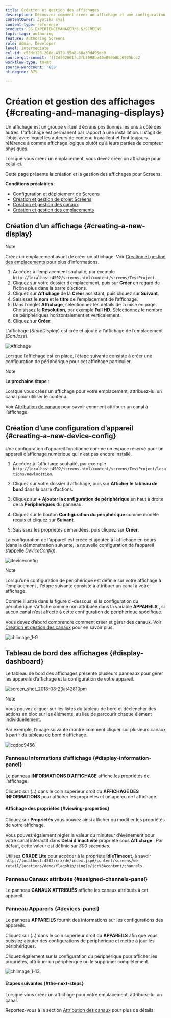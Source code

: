 ```yaml
---
title: Création et gestion des affichages
description: Découvrez comment créer un affichage et une configuration de périphérique dans AEM Screens. En savoir plus sur le tableau de bord des affichages.
contentOwner: Jyotika syal
content-type: reference
products: SG_EXPERIENCEMANAGER/6.5/SCREENS
topic-tags: authoring
feature: Authoring Screens
role: Admin, Developer
level: Intermediate
exl-id: c55dc128-208d-4379-95a8-60a39d495dc0
source-git-commit: fff2df02661fc3fb3098be40e090b8bc6925bcc2
workflow-type: tm+mt
source-wordcount: '659'
ht-degree: 37%

---
```


# Création et gestion des affichages {#creating-and-managing-displays}

Un affichage est un groupe virtuel d’écrans positionnés les uns à côté des autres. L&#39;affichage est permanent par rapport à une installation. Il s’agit de l’objet avec lequel les auteurs de contenu travaillent et font toujours référence à comme affichage logique plutôt qu’à leurs parties de compteur physiques.

Lorsque vous créez un emplacement, vous devez créer un affichage pour celui-ci.

Cette page présente la création et la gestion des affichages pour Screens.

**Conditions préalables** :

* [Configuration et déploiement de Screens](configuring-screens-introduction.md)
* [Création et gestion de projet Screens](creating-a-screens-project.md)
* [Création et gestion des canaux](managing-channels.md)
* [Création et gestion des emplacements](managing-locations.md)

## Création d’un affichage {#creating-a-new-display}

>[!NOTE]
>
>Créez un emplacement avant de créer un affichage. Voir [Création et gestion des emplacements](managing-locations.md) pour plus d’informations.

1. Accédez à l’emplacement souhaité, par exemple `http://localhost:4502/screens.html/content/screens/TestProject`.
1. Cliquez sur votre dossier d’emplacement, puis sur **Créer** en regard de l’icône plus dans la barre d’actions.
1. Cliquez sur **Affichage** de la **Créer** assistant, puis cliquez sur **Suivant**.
1. Saisissez le **nom** et le **titre** de l’emplacement de l’affichage.
1. Dans l’onglet **Affichage**, sélectionnez les détails de la mise en page. Choisissez la **Résolution**, par exemple **Full HD**. Sélectionnez le nombre de périphériques horizontalement et verticalement.
1. Cliquez sur **Créer**.

L’affichage (*StoreDisplay*) est créé et ajouté à l’affichage de l’emplacement (*SanJose*).

![Affichage](assets/display.gif)

Lorsque l’affichage est en place, l’étape suivante consiste à créer une configuration de périphérique pour cet affichage particulier.

>[!NOTE]
>
>**La prochaine étape** :
>
>Lorsque vous créez un affichage pour votre emplacement, attribuez-lui un canal pour utiliser le contenu.
>
>Voir [Attribution de canaux](channel-assignment.md) pour savoir comment attribuer un canal à l’affichage.

## Création d’une configuration d’appareil {#creating-a-new-device-config}

Une configuration d’appareil fonctionne comme un espace réservé pour un appareil d’affichage numérique qui n’est pas encore installé.

1. Accédez à l’affichage souhaité, par exemple `http://localhost:4502/screens.html/content/screens/TestProject/locations/newlocation`.
1. Cliquez sur votre dossier d’affichage, puis sur **Afficher le tableau de bord** dans la barre d’actions.
1. Cliquez sur **+ Ajouter la configuration de périphérique** en haut à droite de la **Périphériques** du panneau.

1. Cliquez sur le bouton **Configuration du périphérique** comme modèle requis et cliquez sur **Suivant**.

1. Saisissez les propriétés demandées, puis cliquez sur **Créer**.

La configuration de l’appareil est créée et ajoutée à l’affichage en cours (dans la démonstration suivante, la nouvelle configuration de l’appareil s’appelle *DeviceConfig*).

![deviceconfig](assets/deviceconfig.gif)

>[!NOTE]
>
>Lorsqu’une configuration de périphérique est définie sur votre affichage à l’emplacement , l’étape suivante consiste à attribuer un canal à votre affichage.
>
>Comme illustré dans la figure ci-dessous, si la configuration du périphérique s’affiche comme non attribuée dans la variable **APPAREILS** , si aucun canal n’est affecté à cette configuration de périphérique spécifique.
>
>Vous devez d’abord comprendre comment créer et gérer des canaux. Voir [Création et gestion des canaux](managing-channels.md) pour en savoir plus.

![chlimage_1-9](assets/chlimage_1-9.png)

## Tableau de bord des affichages {#display-dashboard}

Le tableau de bord des affichages présente plusieurs panneaux pour gérer les appareils d’affichage et la configuration de votre appareil.

![screen_shot_2018-08-23at42810pm](assets/screen_shot_2018-08-23at42810pm.png)

>[!NOTE]
>
>Vous pouvez cliquer sur les listes du tableau de bord et déclencher des actions en bloc sur les éléments, au lieu de parcourir chaque élément individuellement.
>
>Par exemple, l’image suivante montre comment cliquer sur plusieurs canaux à partir du tableau de bord d’affichage.

![cqdoc9456](assets/cqdoc9456.gif)

### Panneau Informations d’affichage {#display-information-panel}

Le panneau **INFORMATIONS D’AFFICHAGE** affiche les propriétés de l’affichage.

Cliquez sur (**..**) dans le coin supérieur droit du **AFFICHAGE DES INFORMATIONS** pour afficher les propriétés et un aperçu de l’affichage.


#### Affichage des propriétés {#viewing-properties}

Cliquez sur **Propriétés** vous pouvez ainsi afficher ou modifier les propriétés de votre affichage.

Vous pouvez également régler la valeur du minuteur d’événement pour votre canal interactif dans **Délai d’inactivité** propriété sous **Affichage** . Par défaut, cette valeur est définie sur *300 secondes*.

Utilisez **CRXDE Lite** pour accéder à la propriété **idleTimeout**, à savoir `http://localhost:4502/crx/de/index.jsp#/content/screens/we-retail/locations/demo/flagship/single/jcr%3Acontent/channels`.


### Panneau Canaux attribués {#assigned-channels-panel}

Le panneau **CANAUX ATTRIBUÉS** affiche les canaux attribués à cet appareil.


### Panneau Appareils {#devices-panel}

Le panneau **APPAREILS** fournit des informations sur les configurations des appareils.

Cliquez sur (**..**) dans le coin supérieur droit du **APPAREILS** afin que vous puissiez ajouter des configurations de périphérique et mettre à jour les périphériques.

Cliquez également sur la configuration du périphérique pour afficher les propriétés, attribuer un périphérique ou le supprimer complètement.

![chlimage_1-13](assets/chlimage_1-13.png)

#### Étapes suivantes {#the-next-steps}

Lorsque vous créez un affichage pour votre emplacement, attribuez-lui un canal.

Reportez-vous à la section [Attribution des canaux](channel-assignment.md) pour plus de détails.
